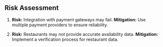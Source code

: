 ## Risk Assessment
1. **Risk:** Integration with payment gateways may fail.
   **Mitigation:** Use multiple payment providers to ensure reliability.

2. **Risk:** Restaurants may not provide accurate availability data.
   **Mitigation:** Implement a verification process for restaurant data.